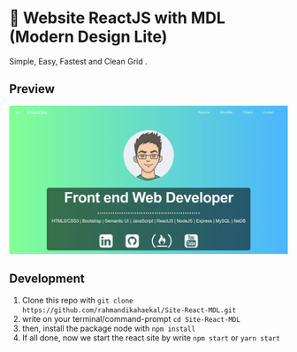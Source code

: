 # :rocket: Website ReactJS with MDL (Modern Design Lite)

Simple, Easy, Fastest and Clean Grid .

## Preview
![Result of Web React MDL](preview.png)

## Development 
1. Clone this repo with `git clone https://github.com/rahmandikahaekal/Site-React-MDL.git`
2. write on your terminal/command-prompt `cd Site-React-MDL`
3. then, install the package node with `npm install`
4. If all done, now we start the react site by write `npm start` or `yarn start`
